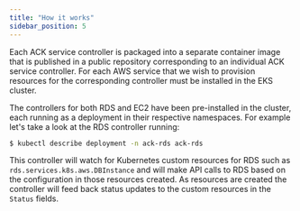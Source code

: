 ```yaml
---
title: "How it works"
sidebar_position: 5
---
```


Each ACK service controller is packaged into a separate container image that is published in a public repository corresponding to an individual ACK service controller. For each AWS service that we wish to provision resources for the corresponding controller must be installed in the EKS cluster.

The controllers for both RDS and EC2 have been pre-installed in the cluster, each running as a deployment in their respective namespaces. For example let's take a look at the RDS controller running:

```bash
$ kubectl describe deployment -n ack-rds ack-rds
```

This controller will watch for Kubernetes custom resources for RDS such as `rds.services.k8s.aws.DBInstance` and will make API calls to RDS based on the configuration in those resources created. As resources are created the controller will feed back status updates to the custom resources in the `Status` fields.

